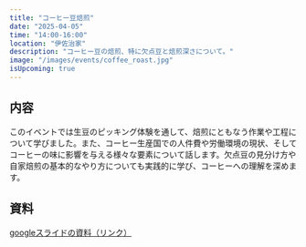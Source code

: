 ```yaml
---
title: "コーヒー豆焙煎"
date: "2025-04-05"
time: "14:00-16:00"
location: "伊佐治家"
description: "コーヒー豆の焙煎、特に欠点豆と焙煎深さについて。"
image: "/images/events/coffee_roast.jpg"
isUpcoming: true
---
```


## 内容

このイベントでは生豆のピッキング体験を通して、焙煎にともなう作業や工程について学びました。また、コーヒー生産国での人件費や労働環境の現状、そしてコーヒーの味に影響を与える様々な要素について話します。欠点豆の見分け方や自家焙煎の基本的なやり方についても実践的に学び、コーヒーへの理解を深めます。

## 資料

[googleスライドの資料（リンク）](https://docs.google.com/presentation/d/1WiFTHgDf26xNKFwMg8CmKrhyygEfsRQ0A21Ha6TURlI/edit?usp=drive_link)